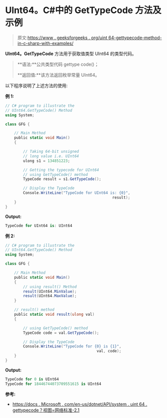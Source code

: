 # UInt64。C#中的 GetTypeCode 方法及示例

> 原文:[https://www . geeksforgeeks . org/uint 64-gettypecode-method-in-c-sharp-with-examples/](https://www.geeksforgeeks.org/uint64-gettypecode-method-in-c-sharp-with-examples/)

**UInt64。GetTypeCode** 方法用于获取值类型 UInt64 的类型代码。

> **语法:**公共类型代码 gettype code()；
> 
> **返回值:**该方法返回枚举常量 UInt64。

以下程序说明了上述方法的使用:

**例 1:**

```cs
// C# program to illustrate the
// UInt64.GetTypeCode() Method
using System;

class GFG {

    // Main Method
    public static void Main()
    {

        // Taking 64-bit unsigned 
        // long value i.e. UInt64
        ulong s1 = 134851223;

        // Getting the typecode for UInt64
        // using GetTypeCode() method
        TypeCode result = s1.GetTypeCode();

        // Display the TypeCode
        Console.WriteLine("TypeCode for UInt64 is: {0}",
                                                result);
    }
}
```

**Output:**

```cs
TypeCode for UInt64 is: UInt64

```

**例 2:**

```cs
// C# program to illustrate the
// UInt64.GetTypeCode() Method
using System;

class GFG {

    // Main Method
    public static void Main()
    {
        // using result() Method
        result(UInt64.MinValue);
        result(UInt64.MaxValue);
    }

    // result() method
    public static void result(ulong val)
    {

        // using GetTypeCode() method
        TypeCode code = val.GetTypeCode();

        // Display the TypeCode
        Console.WriteLine("TypeCode for {0} is {1}",
                                         val, code);
    }
}
```

**Output:**

```cs
TypeCode for 0 is UInt64
TypeCode for 18446744073709551615 is UInt64

```

**参考:**

*   [https://docs . Microsoft . com/en-us/dotnet/API/system . uint 64 . gettypecode？视图=网络标准-2.1](https://docs.microsoft.com/en-us/dotnet/api/system.uint64.gettypecode?view=netstandard-2.1)